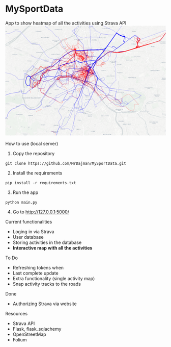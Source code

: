 # MySportData

App to show heatmap of all the activities using Strava API
![Heatmap](Screenshot.png)

How to use (local server)
1. Copy the repository
```
git clone https://github.com/MrDajman/MySportData.git
```
2. Install the requirements
```
pip install -r requirements.txt
```
3. Run the app
```
python main.py
```
4. Go to http://127.0.0.1:5000/


Current functionalities
- Loging in via Strava
- User database
- Storing activities in the database
- **Interactive map with all the activities**


To Do
- Refreshing tokens when 
- Last complete update
- Extra functionality (single activity map)
- Snap activity tracks to the roads

Done
- Authorizing Strava via website

Resources
- Strava API
- Flask, flask_sqlachemy
- OpenStreetMap
- Folium
